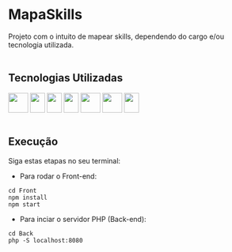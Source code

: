 # MapaSkills

Projeto com o intuito de mapear skills, dependendo do cargo e/ou tecnologia utilizada.
<br><br>

## Tecnologias Utilizadas

<div style="display: inline_block">
  <img align="center" width="40" height="40" src="https://cdn.jsdelivr.net/gh/devicons/devicon/icons/react/react-original.svg" />
  <img align="center" width="30" height="40" src="https://cdn.jsdelivr.net/gh/devicons/devicon/icons/javascript/javascript-original.svg" />
  <img align="center" width="30" height="40" src="https://cdn.jsdelivr.net/gh/devicons/devicon/icons/html5/html5-original.svg" />
  <img align="center" width="30" height="40" src="https://cdn.jsdelivr.net/gh/devicons/devicon/icons/css3/css3-original.svg" />
  <img align="center" width="40" height="40" src="https://cdn.jsdelivr.net/gh/devicons/devicon/icons/php/php-plain.svg" />
  <img align="center" width="40" height="40" src="https://cdn.jsdelivr.net/gh/devicons/devicon/icons/mysql/mysql-original-wordmark.svg" />
  <img align="center" width="30" height="40" src="https://cdn.jsdelivr.net/gh/devicons/devicon/icons/git/git-original.svg"/>
</div>
<br>

## Execução

Siga estas etapas no seu terminal:

- Para rodar o Front-end:

```
cd Front
npm install
npm start

```

- Para inciar o servidor PHP (Back-end):

```
cd Back
php -S localhost:8080

```
